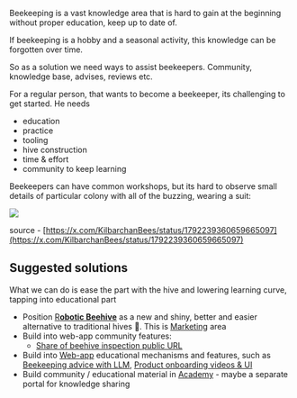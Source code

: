 
Beekeeping is a vast knowledge area that is hard to gain at the beginning without proper education, keep up to date of.

If beekeeping is a hobby and a seasonal activity, this knowledge can be forgotten over time.

So as a solution we need ways to assist beekeepers. Community, knowledge base, advises, reviews etc.


For a regular person, that wants to become a beekeeper, its challenging to get started. He needs

- education
- practice
- tooling
- hive construction
- time & effort
- community to keep learning

Beekeepers can have common workshops, but its hard to observe small details of particular colony with all of the buzzing, wearing a suit:

![](../../../GN9QBxKXIAA4tfF.jpg)

source - [https://x.com/KilbarchanBees/status/1792239360659665097](https://x.com/KilbarchanBees/status/1792239360659665097)

## Suggested solutions

What we can do is ease the part with the hive and lowering learning curve, tapping into educational part

- Position [R**obotic Beehive**](https://www.notion.so/Robotic-Beehive-fd9559a2950b44bc8291972299ced18e?pvs=21) as a new and shiny, better and easier alternative to traditional hives 🌈. This is [Marketing](https://www.notion.so/Marketing-a2ce56a88f8045e288280c4b1633e002?pvs=21) area
- Build into web-app community features:
    - [Share of beehive inspection public URL](https://www.notion.so/Share-of-beehive-inspection-public-URL-477d096f683542f4a182e53ff5f23780?pvs=21)
- Build into [Web-app](https://www.notion.so/Web-app-2937ed264e1d434a8664caa4bc40978e?pvs=21) educational mechanisms and features, such as [Beekeeping advice with LLM](https://www.notion.so/Beekeeping-advice-with-LLM-085f16137ed14781be25379238204037?pvs=21), [Product onboarding videos & UI](https://www.notion.so/Product-onboarding-videos-UI-6f6556f7a43648abacaf1d17c044a7fc?pvs=21)
- Build community / educational material in [Academy](https://www.notion.so/Academy-986fc89b80c94e38b6d91ddf596235a3?pvs=21) - maybe a separate portal for knowledge sharing